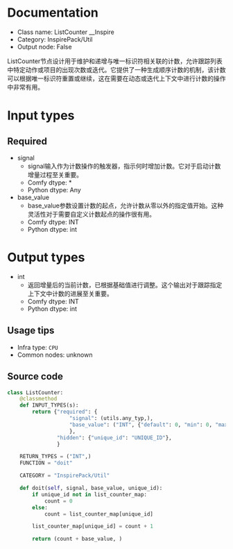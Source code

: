 
# Documentation
- Class name: ListCounter __Inspire
- Category: InspirePack/Util
- Output node: False

ListCounter节点设计用于维护和递增与唯一标识符相关联的计数，允许跟踪列表中特定动作或项目的出现次数或迭代。它提供了一种生成顺序计数的机制，该计数可以根据唯一标识符重置或继续，这在需要在动态或迭代上下文中进行计数的操作中非常有用。

# Input types
## Required
- signal
    - signal输入作为计数操作的触发器，指示何时增加计数。它对于启动计数增量过程至关重要。
    - Comfy dtype: *
    - Python dtype: Any
- base_value
    - base_value参数设置计数的起点，允许计数从零以外的指定值开始。这种灵活性对于需要自定义计数起点的操作很有用。
    - Comfy dtype: INT
    - Python dtype: int

# Output types
- int
    - 返回增量后的当前计数，已根据基础值进行调整。这个输出对于跟踪指定上下文中计数的进展至关重要。
    - Comfy dtype: INT
    - Python dtype: int


## Usage tips
- Infra type: `CPU`
- Common nodes: unknown


## Source code
```python
class ListCounter:
    @classmethod
    def INPUT_TYPES(s):
        return {"required": {
                    "signal": (utils.any_typ,),
                    "base_value": ("INT", {"default": 0, "min": 0, "max": 0xffffffffffffffff}),
                    },
                "hidden": {"unique_id": "UNIQUE_ID"},
                }

    RETURN_TYPES = ("INT",)
    FUNCTION = "doit"

    CATEGORY = "InspirePack/Util"

    def doit(self, signal, base_value, unique_id):
        if unique_id not in list_counter_map:
            count = 0
        else:
            count = list_counter_map[unique_id]

        list_counter_map[unique_id] = count + 1

        return (count + base_value, )

```

